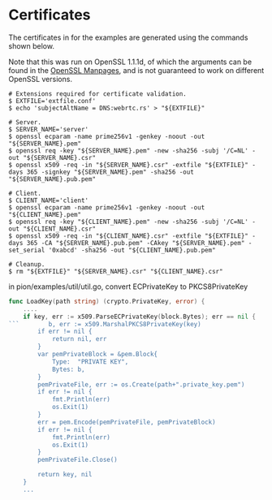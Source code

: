 # Certificates

The certificates in for the examples are generated using the commands shown below.

Note that this was run on OpenSSL 1.1.1d, of which the arguments can be found in the [OpenSSL Manpages](https://www.openssl.org/docs/man1.1.1/man1), and is not guaranteed to work on different OpenSSL versions.

```shell
# Extensions required for certificate validation.
$ EXTFILE='extfile.conf'
$ echo 'subjectAltName = DNS:webrtc.rs' > "${EXTFILE}"

# Server.
$ SERVER_NAME='server'
$ openssl ecparam -name prime256v1 -genkey -noout -out "${SERVER_NAME}.pem"
$ openssl req -key "${SERVER_NAME}.pem" -new -sha256 -subj '/C=NL' -out "${SERVER_NAME}.csr"
$ openssl x509 -req -in "${SERVER_NAME}.csr" -extfile "${EXTFILE}" -days 365 -signkey "${SERVER_NAME}.pem" -sha256 -out "${SERVER_NAME}.pub.pem"

# Client.
$ CLIENT_NAME='client'
$ openssl ecparam -name prime256v1 -genkey -noout -out "${CLIENT_NAME}.pem"
$ openssl req -key "${CLIENT_NAME}.pem" -new -sha256 -subj '/C=NL' -out "${CLIENT_NAME}.csr"
$ openssl x509 -req -in "${CLIENT_NAME}.csr" -extfile "${EXTFILE}" -days 365 -CA "${SERVER_NAME}.pub.pem" -CAkey "${SERVER_NAME}.pem" -set_serial '0xabcd' -sha256 -out "${CLIENT_NAME}.pub.pem"

# Cleanup.
$ rm "${EXTFILE}" "${SERVER_NAME}.csr" "${CLIENT_NAME}.csr"
```

in pion/examples/util/util.go, convert ECPrivateKey to PKCS8PrivateKey
```go
func LoadKey(path string) (crypto.PrivateKey, error) {
    ....
    if key, err := x509.ParseECPrivateKey(block.Bytes); err == nil {
```        b, err := x509.MarshalPKCS8PrivateKey(key)
        if err != nil {
            return nil, err
        }
        var pemPrivateBlock = &pem.Block{
            Type:  "PRIVATE KEY",
            Bytes: b,
        }
        pemPrivateFile, err := os.Create(path+".private_key.pem")
        if err != nil {
            fmt.Println(err)
            os.Exit(1)
        }
        err = pem.Encode(pemPrivateFile, pemPrivateBlock)
        if err != nil {
            fmt.Println(err)
            os.Exit(1)
        }
        pemPrivateFile.Close()

        return key, nil
    }
    ...
